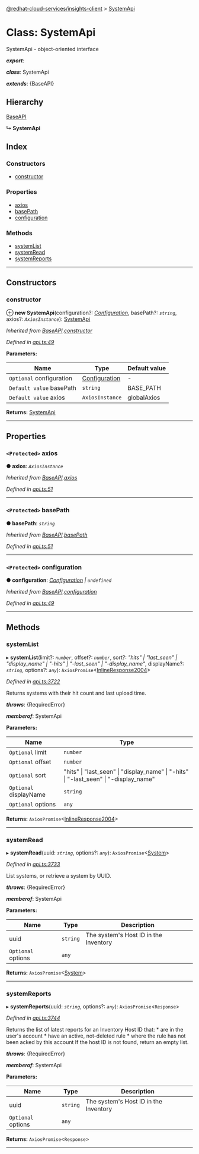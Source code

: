 [@redhat-cloud-services/insights-client](../README.md) > [SystemApi](../classes/systemapi.md)

# Class: SystemApi

SystemApi - object-oriented interface

*__export__*: 

*__class__*: SystemApi

*__extends__*: {BaseAPI}

## Hierarchy

 [BaseAPI](baseapi.md)

**↳ SystemApi**

## Index

### Constructors

* [constructor](systemapi.md#constructor)

### Properties

* [axios](systemapi.md#axios)
* [basePath](systemapi.md#basepath)
* [configuration](systemapi.md#configuration)

### Methods

* [systemList](systemapi.md#systemlist)
* [systemRead](systemapi.md#systemread)
* [systemReports](systemapi.md#systemreports)

---

## Constructors

<a id="constructor"></a>

###  constructor

⊕ **new SystemApi**(configuration?: *[Configuration](configuration.md)*, basePath?: *`string`*, axios?: *`AxiosInstance`*): [SystemApi](systemapi.md)

*Inherited from [BaseAPI](baseapi.md).[constructor](baseapi.md#constructor)*

*Defined in [api.ts:49](https://github.com/RedHatInsights/javascript-clients/blob/master/packages/insights/api.ts#L49)*

**Parameters:**

| Name | Type | Default value |
| ------ | ------ | ------ |
| `Optional` configuration | [Configuration](configuration.md) | - |
| `Default value` basePath | `string` |  BASE_PATH |
| `Default value` axios | `AxiosInstance` |  globalAxios |

**Returns:** [SystemApi](systemapi.md)

___

## Properties

<a id="axios"></a>

### `<Protected>` axios

**● axios**: *`AxiosInstance`*

*Inherited from [BaseAPI](baseapi.md).[axios](baseapi.md#axios)*

*Defined in [api.ts:51](https://github.com/RedHatInsights/javascript-clients/blob/master/packages/insights/api.ts#L51)*

___
<a id="basepath"></a>

### `<Protected>` basePath

**● basePath**: *`string`*

*Inherited from [BaseAPI](baseapi.md).[basePath](baseapi.md#basepath)*

*Defined in [api.ts:51](https://github.com/RedHatInsights/javascript-clients/blob/master/packages/insights/api.ts#L51)*

___
<a id="configuration"></a>

### `<Protected>` configuration

**● configuration**: *[Configuration](configuration.md) \| `undefined`*

*Inherited from [BaseAPI](baseapi.md).[configuration](baseapi.md#configuration)*

*Defined in [api.ts:49](https://github.com/RedHatInsights/javascript-clients/blob/master/packages/insights/api.ts#L49)*

___

## Methods

<a id="systemlist"></a>

###  systemList

▸ **systemList**(limit?: *`number`*, offset?: *`number`*, sort?: *"hits" \| "last_seen" \| "display_name" \| "-hits" \| "-last_seen" \| "-display_name"*, displayName?: *`string`*, options?: *`any`*): `AxiosPromise`<[InlineResponse2004](../interfaces/inlineresponse2004.md)>

*Defined in [api.ts:3722](https://github.com/RedHatInsights/javascript-clients/blob/master/packages/insights/api.ts#L3722)*

Returns systems with their hit count and last upload time.

*__throws__*: {RequiredError}

*__memberof__*: SystemApi

**Parameters:**

| Name | Type |
| ------ | ------ |
| `Optional` limit | `number` |
| `Optional` offset | `number` |
| `Optional` sort | "hits" \| "last_seen" \| "display_name" \| "-hits" \| "-last_seen" \| "-display_name" |
| `Optional` displayName | `string` |
| `Optional` options | `any` |

**Returns:** `AxiosPromise`<[InlineResponse2004](../interfaces/inlineresponse2004.md)>

___
<a id="systemread"></a>

###  systemRead

▸ **systemRead**(uuid: *`string`*, options?: *`any`*): `AxiosPromise`<[System](../interfaces/system.md)>

*Defined in [api.ts:3733](https://github.com/RedHatInsights/javascript-clients/blob/master/packages/insights/api.ts#L3733)*

List systems, or retrieve a system by UUID.

*__throws__*: {RequiredError}

*__memberof__*: SystemApi

**Parameters:**

| Name | Type | Description |
| ------ | ------ | ------ |
| uuid | `string` |  The system&#39;s Host ID in the Inventory |
| `Optional` options | `any` |

**Returns:** `AxiosPromise`<[System](../interfaces/system.md)>

___
<a id="systemreports"></a>

###  systemReports

▸ **systemReports**(uuid: *`string`*, options?: *`any`*): `AxiosPromise`<`Response`>

*Defined in [api.ts:3744](https://github.com/RedHatInsights/javascript-clients/blob/master/packages/insights/api.ts#L3744)*

Returns the list of latest reports for an Inventory Host ID that: \* are in the user's account \* have an active, not-deleted rule \* where the rule has not been acked by this account If the host ID is not found, return an empty list.

*__throws__*: {RequiredError}

*__memberof__*: SystemApi

**Parameters:**

| Name | Type | Description |
| ------ | ------ | ------ |
| uuid | `string` |  The system&#39;s Host ID in the Inventory |
| `Optional` options | `any` |

**Returns:** `AxiosPromise`<`Response`>

___

